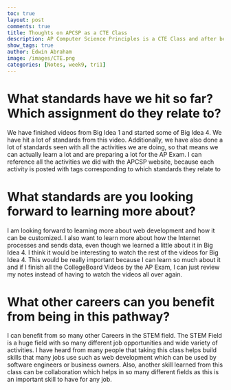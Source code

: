 ```yaml
---
toc: true
layout: post
comments: true
title: Thoughts on APCSP as a CTE Class
description: AP Computer Science Principles is a CTE Class and after being in this class for almost 9 weeks, this was my experience in the class
show_tags: true
author: Edwin Abraham
image: /images/CTE.png
categories: [Notes, week9, tri1]
---
```


# What standards have we hit so far? Which assignment do they relate to?
We have finished videos from Big Idea 1 and started some of Big Idea 4. We have hit a lot of standards from this video. Additionally, we have also done a lot of standards seen with all the activities we are doing, so that means we can actually learn a lot and are preparing a lot for the AP Exam. I can reference all the activities we did with the APCSP website, because each activity is posted with tags corresponding to which standards they relate to

# What standards are you looking forward to learning more about?
I am looking forward to learning more about web development and how it can be customized. I also want to learn more about how the Internet processes and sends data, even though we learned a little about it in Big Idea 4. I think it would be interesting to watch the rest of the videos for Big Idea 4. This would be really important because I can learn so much about it and if I finish all the CollegeBoard Videos by the AP Exam, I can just review my notes instead of having to watch the videos all over again.

# What other careers can you benefit from being in this pathway?
I can benefit from so many other Careers in the STEM field. The STEM Field is a huge field with so many different job opportunities and wide variety of activities. I have heard from many people that taking this class helps build skills that many jobs use such as web development which can be used by software engineers or business owners. Also, another skill learned from this class can be collaboration which helps in so many different fields as this is an important skill to have for any job.